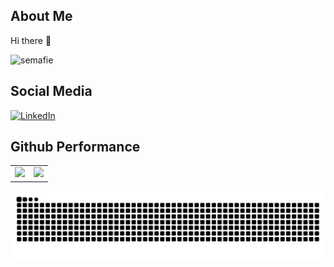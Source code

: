 ## About Me
Hi there 👋
<p align="left"> <img src="https://komarev.com/ghpvc/?username=semafie&label=Profile%20views&color=0e75b6&style=flat" alt="semafie" /> </p>

  ## Social Media
  [![LinkedIn](https://img.shields.io/badge/LinkedIn-%230077B5.svg?logo=linkedin&logoColor=white)](https://www.linkedin.com/in/restu-imam-safii-6bb65424a/)
## Github Performance  

<table>  
  <tr>
    <td>
      <img src="https://github-readme-stats-eight-theta.vercel.app/api?username=semafie&show_icons=true&theme=tokyonight&include_all_commits=true&count_private=true&hide_border=true" />
    </td>
    <td>
      <img src="https://github-readme-stats.vercel.app/api/top-langs/?username=semafie&layout=compact&theme=tokyonight&langs_count=8" />
    </td>
  </tr>
</table>
  
  ![snake_gif](https://github.com/semafie/semafie/blob/output/github-contribution-grid-snake-dark.svg)
